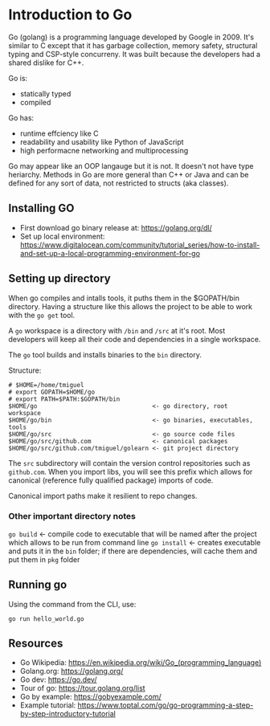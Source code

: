 # Introduction to Go

Go (golang) is a programming language developed by Google in 2009. It's similar to C except that it has garbage collection, memory safety, structural typing and CSP-style concurreny. It was built because the developers had a shared dislike for C++.

Go is:
- statically typed
- compiled

Go has:
- runtime effciency like C
- readability and usability like Python of JavaScript
- high performacne networking and multiprocessing

Go may appear like an OOP langauge but it is not. It doesn't not have type heriarchy. Methods in Go are more general than C++ or Java and can be defined for any sort of data, not restricted to structs (aka classes).

## Installing GO

- First download go binary release at: https://golang.org/dl/
- Set up local environment: https://www.digitalocean.com/community/tutorial_series/how-to-install-and-set-up-a-local-programming-environment-for-go

## Setting up directory

When go compiles and intalls tools, it puths them in the $GOPATH/bin directory. Having a structure like this allows the project to be able to work with the `go get` tool.

A `go` workspace is a directory with `/bin` and `/src` at it's root. Most developers will keep all their code and dependencies in a single workspace.

The `go` tool builds and installs binaries to the `bin` directory.

Structure:
```
# $HOME=/home/tmiguel
# export GOPATH=$HOME/go
# export PATH=$PATH:$GOPATH/bin   
$HOME/go                                <- go directory, root workspace
$HOME/go/bin                            <- go binaries, executables, tools
$HOME/go/src                            <- go source code files
$HOME/go/src/github.com                 <- canonical packages
$HOME/go/src/github.com/tmiguel/golearn <- git project directory
```

The `src` subdirectory will contain the version control repositories such as `github.com`. When you import libs, you will see this prefix which allows for canonical (reference fully qualified package) imports of code.

Canonical import paths make it resilient to repo changes.

### Other important directory notes

`go build`  <- compile code to executable that will be named after the project which allows to be run from command line
`go install` <- creates executable and puts it in the `bin` folder; if there are dependencies, will cache them and put them in `pkg` folder

## Running go

Using the command from the CLI, use:

```
go run hello_world.go
```
## Resources

- Go Wikipedia: https://en.wikipedia.org/wiki/Go_(programming_language)
- Golang.org: https://golang.org/
- Go dev: https://go.dev/
- Tour of go: https://tour.golang.org/list
- Go by example: https://gobyexample.com/
- Example tutorial: https://www.toptal.com/go/go-programming-a-step-by-step-introductory-tutorial

